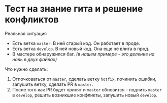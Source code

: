 

# Тест на знание гита и решение конфликтов

Реальная ситуация

- Есть ветка `master`. В ней старый код. Он работает в проде.
- Есть ветка `develop`. В ней новый код. Она еще не влита в прод.
- В мастере обнаружился баг. *(в нашем примере - это деление на ноль в двух файлах)*


Что нужно сделать:
1. Отпочковаться от `master`, сделать ветку `hotfix`, починить ошибки, запушить ветку, сделать PR в `master`.
2. После того как PR будет принят и `master` обновится - подлить `master` в `develop`, решить возникшие конфликты, запушить новый `develop`. 


